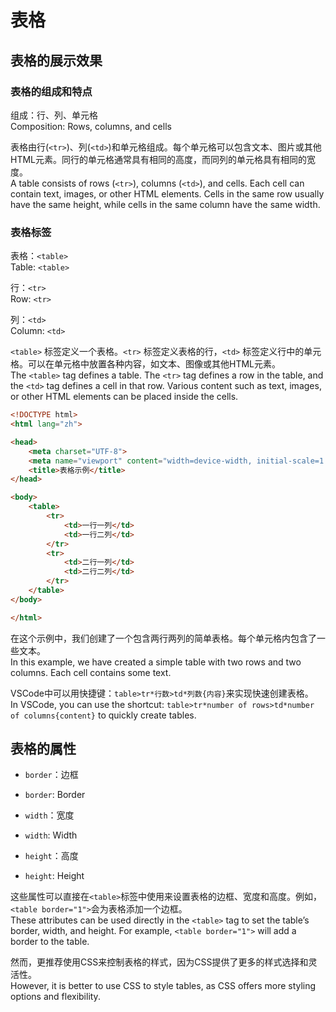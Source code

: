 # 表格

## 表格的展示效果

### 表格的组成和特点

组成：行、列、单元格  
Composition: Rows, columns, and cells  

表格由行(`<tr>`)、列(`<td>`)和单元格组成。每个单元格可以包含文本、图片或其他HTML元素。同行的单元格通常具有相同的高度，而同列的单元格具有相同的宽度。  
A table consists of rows (`<tr>`), columns (`<td>`), and cells. Each cell can contain text, images, or other HTML elements. Cells in the same row usually have the same height, while cells in the same column have the same width.

### 表格标签

表格：`<table>`  
Table: `<table>`  

行：`<tr>`  
Row: `<tr>`  

列：`<td>`  
Column: `<td>`  

`<table>` 标签定义一个表格。`<tr>` 标签定义表格的行，`<td>` 标签定义行中的单元格。可以在单元格中放置各种内容，如文本、图像或其他HTML元素。  
The `<table>` tag defines a table. The `<tr>` tag defines a row in the table, and the `<td>` tag defines a cell in that row. Various content such as text, images, or other HTML elements can be placed inside the cells.

```html
<!DOCTYPE html>
<html lang="zh">

<head>
    <meta charset="UTF-8">
    <meta name="viewport" content="width=device-width, initial-scale=1.0">
    <title>表格示例</title>
</head>

<body>
    <table>
        <tr>
            <td>一行一列</td>
            <td>一行二列</td>
        </tr>
        <tr>
            <td>二行一列</td>
            <td>二行二列</td>
        </tr>
    </table>
</body>

</html>
```

在这个示例中，我们创建了一个包含两行两列的简单表格。每个单元格内包含了一些文本。  
In this example, we have created a simple table with two rows and two columns. Each cell contains some text.

VSCode中可以用快捷键：`table>tr*行数>td*列数{内容}`来实现快速创建表格。  
In VSCode, you can use the shortcut: `table>tr*number of rows>td*number of columns{content}` to quickly create tables.

## 表格的属性

- `border`：边框  
- `border`: Border  

- `width`：宽度  
- `width`: Width  

- `height`：高度  
- `height`: Height  

这些属性可以直接在`<table>`标签中使用来设置表格的边框、宽度和高度。例如，`<table border="1">`会为表格添加一个边框。  
These attributes can be used directly in the `<table>` tag to set the table’s border, width, and height. For example, `<table border="1">` will add a border to the table.

然而，更推荐使用CSS来控制表格的样式，因为CSS提供了更多的样式选择和灵活性。  
However, it is better to use CSS to style tables, as CSS offers more styling options and flexibility.